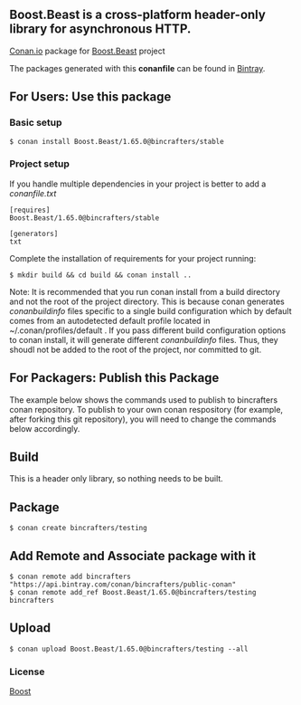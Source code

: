 ## Boost.Beast is a cross-platform header-only library for asynchronous HTTP.

[Conan.io](https://conan.io) package for [Boost.Beast](https://github.com/Boostorg/Beast) project

The packages generated with this **conanfile** can be found in [Bintray](https://bintray.com/bincrafters/conan-public/Boost.Beast%3Abincrafters).

## For Users: Use this package

### Basic setup

    $ conan install Boost.Beast/1.65.0@bincrafters/stable

### Project setup

If you handle multiple dependencies in your project is better to add a *conanfile.txt*

    [requires]
    Boost.Beast/1.65.0@bincrafters/stable

    [generators]
    txt

Complete the installation of requirements for your project running:</small></span>

    $ mkdir build && cd build && conan install ..
	
Note: It is recommended that you run conan install from a build directory and not the root of the project directory.  This is because conan generates *conanbuildinfo* files specific to a single build configuration which by default comes from an autodetected default profile located in ~/.conan/profiles/default .  If you pass different build configuration options to conan install, it will generate different *conanbuildinfo* files.  Thus, they shoudl not be added to the root of the project, nor committed to git. 

## For Packagers: Publish this Package

The example below shows the commands used to publish to bincrafters conan repository. To publish to your own conan respository (for example, after forking this git repository), you will need to change the commands below accordingly. 

## Build  

This is a header only library, so nothing needs to be built.

## Package 

    $ conan create bincrafters/testing
	
## Add Remote and Associate package with it

	$ conan remote add bincrafters "https://api.bintray.com/conan/bincrafters/public-conan"
	$ conan remote add_ref Boost.Beast/1.65.0@bincrafters/testing bincrafters

## Upload

    $ conan upload Boost.Beast/1.65.0@bincrafters/testing --all

### License
[Boost](LICENSE)
